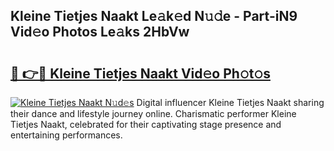 ## Kleine Tietjes Naakt Le𝚊k𝚎d N𝚞𝚍e - Part-iN9 Vid𝚎o Photos Le𝚊ks 2HbVw

# <h2><a href="http://fb3tmo.evod.top/?m=Kleine+Tietjes+Naakt">🔗 👉🔴 Kleine Tietjes Naakt Vid𝚎o Ph𝚘t𝚘s</a></h2>

[![Kleine Tietjes Naakt N𝚞d𝚎s](https://i.imgur.com/8V9OHl7.gif)](http://fb3tmo.evod.top/?m=Kleine+Tietjes+Naakt)
Digital influencer Kleine Tietjes Naakt sharing their dance and lifestyle journey online. Charismatic performer Kleine Tietjes Naakt, celebrated for their captivating stage presence and entertaining performances. 
